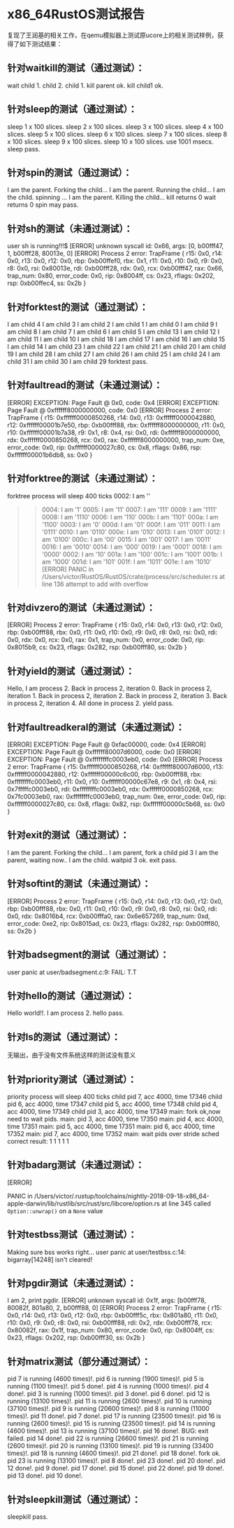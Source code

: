 # x86_64RustOS测试报告
复现了王润基的相关工作，在qemu模拟器上测试原ucore上的相关测试样例，获得了如下测试结果：

## 针对waitkill的测试（通过测试）：
wait child 1.
child 2.
child 1.
kill parent ok.
kill child1 ok.

## 针对sleep的测试（通过测试）：
sleep 1 x 100 slices.
sleep 2 x 100 slices.
sleep 3 x 100 slices.
sleep 4 x 100 slices.
sleep 5 x 100 slices.
sleep 6 x 100 slices.
sleep 7 x 100 slices.
sleep 8 x 100 slices.
sleep 9 x 100 slices.
sleep 10 x 100 slices.
use 1001 msecs.
sleep pass.

## 针对spin的测试（通过测试）：
I am the parent. Forking the child...
I am the parent. Running the child...
I am the child. spinning ...
I am the parent.  Killing the child...
kill returns 0
wait returns 0
spin may pass.

## 针对sh的测试（未通过测试）：
user sh is running!!!$ [ERROR] unknown syscall id: 0x66, args: [0, b00fff47, 1, b00fff28, 80013e, 0]
[ERROR] Process 2 error:
TrapFrame {
    r15: 0x0,
    r14: 0x0,
    r13: 0x0,
    r12: 0x0,
    rbp: 0xb00ffef0,
    rbx: 0x1,
    r11: 0x0,
    r10: 0x0,
    r9: 0x0,
    r8: 0x0,
    rsi: 0x80013e,
    rdi: 0xb00fff28,
    rdx: 0x0,
    rcx: 0xb00fff47,
    rax: 0x66,
    trap_num: 0x80,
    error_code: 0x0,
    rip: 0x8004ff,
    cs: 0x23,
    rflags: 0x202,
    rsp: 0xb00ffec4,
    ss: 0x2b
}

## 针对forktest的测试（通过测试）：
I am child 4
I am child 3
I am child 2
I am child 1
I am child 0
I am child 9
I am child 8
I am child 7
I am child 6
I am child 5
I am child 13
I am child 12
I am child 11
I am child 10
I am child 18
I am child 17
I am child 16
I am child 15
I am child 14
I am child 23
I am child 22
I am child 21
I am child 20
I am child 19
I am child 28
I am child 27
I am child 26
I am child 25
I am child 24
I am child 31
I am child 30
I am child 29
forktest pass.

## 针对faultread的测试（未通过测试）：
[ERROR] 
EXCEPTION: Page Fault @ 0x0, code: 0x4
[ERROR] 
EXCEPTION: Page Fault @ 0xffffff8000000000, code: 0x0
[ERROR] Process 2 error:
TrapFrame {
    r15: 0xffffff0000850268,
    r14: 0x0,
    r13: 0xffffff0000042880,
    r12: 0xffffff00001b7e50,
    rbp: 0xb00fff88,
    rbx: 0xffffff8000000000,
    r11: 0x0,
    r10: 0xffffff00001b7a38,
    r9: 0x1,
    r8: 0x4,
    rsi: 0x0,
    rdi: 0xffffff8000000000,
    rdx: 0xffffff0000850268,
    rcx: 0x0,
    rax: 0xffffff8000000000,
    trap_num: 0xe,
    error_code: 0x0,
    rip: 0xffffff0000027c80,
    cs: 0x8,
    rflags: 0x86,
    rsp: 0xffffff00001b6db8,
    ss: 0x0
}

## 针对forktree的测试（未通过测试）：
forktree process will sleep 400 ticks
0002: I am ''
>> 0004: I am '1'
0005: I am '11'
0007: I am '111'
0009: I am '1111'
0008: I am '1110'
0006: I am '110'
000b: I am '1101'
000a: I am '1100'
0003: I am '0'
000d: I am '01'
000f: I am '011'
0011: I am '0111'
0010: I am '0110'
000e: I am '010'
0013: I am '0101'
0012: I am '0100'
000c: I am '00'
0015: I am '001'
0017: I am '0011'
0016: I am '0010'
0014: I am '000'
0019: I am '0001'
0018: I am '0000'
0002: I am '10'
001a: I am '100'
001c: I am '1001'
001b: I am '1000'
001d: I am '101'
001f: I am '1011'
001e: I am '1010'
[ERROR] 
PANIC in /Users/victor/RustOS/RustOS/crate/process/src/scheduler.rs at line 136
    attempt to add with overflow

## 针对divzero的测试（未通过测试）：
[ERROR] Process 2 error:
TrapFrame {
    r15: 0x0,
    r14: 0x0,
    r13: 0x0,
    r12: 0x0,
    rbp: 0xb00fff88,
    rbx: 0x0,
    r11: 0x0,
    r10: 0x0,
    r9: 0x0,
    r8: 0x0,
    rsi: 0x0,
    rdi: 0x0,
    rdx: 0x0,
    rcx: 0x0,
    rax: 0x1,
    trap_num: 0x0,
    error_code: 0x0,
    rip: 0x8015b9,
    cs: 0x23,
    rflags: 0x282,
    rsp: 0xb00fff80,
    ss: 0x2b
}

## 针对yield的测试（通过测试）：
Hello, I am process 2.
Back in process 2, iteration 0.
Back in process 2, iteration 1.
Back in process 2, iteration 2.
Back in process 2, iteration 3.
Back in process 2, iteration 4.
All done in process 2.
yield pass.

## 针对faultreadkeral的测试（未通过测试）：
[ERROR] 
EXCEPTION: Page Fault @ 0xfac00000, code: 0x4
[ERROR] 
EXCEPTION: Page Fault @ 0xffffff80007d6000, code: 0x0
[ERROR] 
EXCEPTION: Page Fault @ 0xffffffffc0003eb0, code: 0x0
[ERROR] Process 2 error:
TrapFrame {
    r15: 0xffffff0000850268,
    r14: 0xffffff80007d6000,
    r13: 0xffffff0000042880,
    r12: 0xffffff00000c6c00,
    rbp: 0xb00fff88,
    rbx: 0xffffffffc0003eb0,
    r11: 0x0,
    r10: 0xffffff00000c67e8,
    r9: 0x1,
    r8: 0x4,
    rsi: 0x7fffffc0003eb0,
    rdi: 0xffffffffc0003eb0,
    rdx: 0xffffff0000850268,
    rcx: 0x7fc0003eb0,
    rax: 0xffffffffc0003eb0,
    trap_num: 0xe,
    error_code: 0x0,
    rip: 0xffffff0000027c80,
    cs: 0x8,
    rflags: 0x82,
    rsp: 0xffffff00000c5b68,
    ss: 0x0
}

## 针对exit的测试（通过测试）：
I am the parent. Forking the child...
I am parent, fork a child pid 3
I am the parent, waiting now..
I am the child.
waitpid 3 ok.
exit pass.

## 针对softint的测试（未通过测试）：
[ERROR] Process 2 error:
TrapFrame {
    r15: 0x0,
    r14: 0x0,
    r13: 0x0,
    r12: 0x0,
    rbp: 0xb00fff88,
    rbx: 0x0,
    r11: 0x0,
    r10: 0x0,
    r9: 0x0,
    r8: 0x0,
    rsi: 0x0,
    rdi: 0x0,
    rdx: 0x8016b4,
    rcx: 0xb00fffa0,
    rax: 0x6e657269,
    trap_num: 0xd,
    error_code: 0xe2,
    rip: 0x8015ad,
    cs: 0x23,
    rflags: 0x282,
    rsp: 0xb00fff80,
    ss: 0x2b
}

## 针对badsegment的测试（通过测试）：
user panic at user/badsegment.c:9:
    FAIL: T.T

## 针对hello的测试（通过测试）：
Hello world!!.
I am process 2.
hello pass.

## 针对ls的测试（通过测试）：
无输出，由于没有文件系统这样的测试没有意义

## 针对priority测试（通过测试）：
priority process will sleep 400 ticks
child pid 7, acc 4000, time 17346
child pid 6, acc 4000, time 17347
child pid 5, acc 4000, time 17348
child pid 4, acc 4000, time 17349
child pid 3, acc 4000, time 17349
main: fork ok,now need to wait pids.
main: pid 3, acc 4000, time 17350
main: pid 4, acc 4000, time 17351
main: pid 5, acc 4000, time 17351
main: pid 6, acc 4000, time 17352
main: pid 7, acc 4000, time 17352
main: wait pids over
stride sched correct result: 1 1 1 1 1

## 针对badarg测试（未通过测试）：
[ERROR] 

PANIC in /Users/victor/.rustup/toolchains/nightly-2018-09-18-x86_64-apple-darwin/lib/rustlib/src/rust/src/libcore/option.rs at line 345
    called `Option::unwrap()` on a `None` value

## 针对testbss测试（通过测试）：
Making sure bss works right...
user panic at user/testbss.c:14:
    bigarray[14248] isn't cleared!

## 针对pgdir测试（未通过测试）：
I am 2, print pgdir.
[ERROR] unknown syscall id: 0x1f, args: [b00fff78, 80082f, 801a80, 2, b00fff88, 0]
[ERROR] Process 2 error:
TrapFrame {
    r15: 0x0,
    r14: 0x0,
    r13: 0x0,
    r12: 0x0,
    rbp: 0xb00fff5c,
    rbx: 0x801a80,
    r11: 0x0,
    r10: 0x0,
    r9: 0x0,
    r8: 0x0,
    rsi: 0xb00fff88,
    rdi: 0x2,
    rdx: 0xb00fff78,
    rcx: 0x80082f,
    rax: 0x1f,
    trap_num: 0x80,
    error_code: 0x0,
    rip: 0x8004ff,
    cs: 0x23,
    rflags: 0x202,
    rsp: 0xb00fff30,
    ss: 0x2b
}

## 针对matrix测试（部分通过测试）：
pid 7 is running (4600 times)!.
pid 6 is running (1900 times)!.
pid 5 is running (1100 times)!.
pid 5 done!.
pid 4 is running (1000 times)!.
pid 4 done!.
pid 3 is running (1000 times)!.
pid 3 done!.
pid 6 done!.
pid 12 is running (13100 times)!.
pid 11 is running (2600 times)!.
pid 10 is running (37100 times)!.
pid 9 is running (20600 times)!.
pid 8 is running (11000 times)!.
pid 11 done!.
pid 7 done!.
pid 17 is running (23500 times)!.
pid 16 is running (2600 times)!.
pid 15 is running (23500 times)!.
pid 14 is running (4600 times)!.
pid 13 is running (37100 times)!.
pid 16 done!.
BUG: exit failed.
pid 14 done!.
pid 22 is running (26600 times)!.
pid 21 is running (2600 times)!.
pid 20 is running (13100 times)!.
pid 19 is running (33400 times)!.
pid 18 is running (4600 times)!.
pid 21 done!.
pid 18 done!.
fork ok.
pid 23 is running (13100 times)!.
pid 8 done!.
pid 23 done!.
pid 20 done!.
pid 12 done!.
pid 9 done!.
pid 17 done!.
pid 15 done!.
pid 22 done!.
pid 19 done!.
pid 13 done!.
pid 10 done!.

## 针对sleepkill测试（通过测试）：
sleepkill pass.
